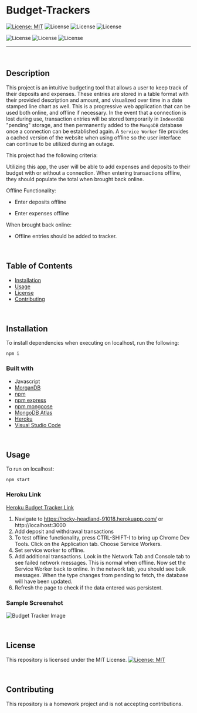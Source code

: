 # Budget-Trackers

[![License: MIT](https://img.shields.io/badge/License-MIT-yellow.svg)](https://opensource.org/licenses/MIT) 
![License](https://img.shields.io/static/v1?label=Language&message=JavaScript&color=brightgreen)
![License](https://img.shields.io/static/v1?label=Language&message=CSS.js&color=orange) 
![License](https://img.shields.io/static/v1?label=Language&message=Node.js&color=green)


![License](https://img.shields.io/static/v1?label=Language&message=MongoDB&color=blueviolet)
![License](https://img.shields.io/static/v1?label=Language&message=Mongoose&color=blue)
![License](https://img.shields.io/static/v1?label=Language&message=Express.js&color=yellowgreen)

  ---
  
<p>&nbsp;<p>

## Description

This project is an intuitive budgeting tool that allows a user to keep track of their deposits and expenses. These entries are stored in a table format with their provided description and amount, and visualized over time in a date stamped line chart as well. This is a progressive web application that can be used both online, and offline if necessary. In the event that a connection is lost during use, transaction entries will be stored temporarily in `IndexedDB` "pending" storage, and then permanently added to the `MongoDB` database once a connection can be established again. A `Service Worker` file provides a cached version of the website when using offline so the user interface can continue to be utilized during an outage.

This project had the following criteria:

Utilizing this app, the user will be able to add expenses and deposits to their budget with or without a connection. When entering transactions offline, they should populate the total when brought back online.

Offline Functionality:

  * Enter deposits offline

  * Enter expenses offline

When brought back online:

  * Offline entries should be added to tracker.


<p>&nbsp;<p>

## Table of Contents
* [Installation](#installation)
* [Usage](#usage)
* [License](#license)
* [Contributing](#contributing)

<p>&nbsp;<p>

## Installation

To install dependencies when executing on localhost, run the following:

```
npm i
```

### Built with
* Javascript
* [MorganDB](https://mongodb.com/)
* [npm](https://nodejs.org/en/)
* [npm express](https://www.npmjs.com/package/express)
* [npm mongoose](https://www.npmjs.com/package/mongoose)
* [MongoDB Atlas](https://www.mongodb.com/cloud/atlas)
* [Heroku](www.heroku.com)
* [Visual Studio Code](code.visualstudio.com)

<p>&nbsp;<p>

## Usage

To run on localhost:

```
npm start
```

### Heroku Link
[Heroku Budget Tracker Link](https://rocky-headland-91018.herokuapp.com/)

1. Navigate to https://rocky-headland-91018.herokuapp.com/ or http://localhost:3000
2. Add deposit and withdrawal transactions
3. To test offline functionality, press CTRL-SHIFT-I to bring up Chrome Dev Tools.  Click on the Application tab.  Choose Service Workers.
4. Set service worker to offline.
5. Add additional transactions.  Look in the Network Tab and Console tab to see failed network messages.  This is normal when offline. Now set the Service Worker back to online.  In the network tab, you should see bulk messages.  When the type changes from pending to fetch, the database will have been updated.
6. Refresh the page to check if the data entered was persistent. 

### Sample Screenshot
![Budget Tracker Image](./BudgetTrackerImage.PNG)


<p>&nbsp;<p>

## License

This repository is licensed under the MIT License.
[![License: MIT](https://img.shields.io/badge/License-MIT-yellow.svg)](https://opensource.org/licenses/MIT)

<p>&nbsp;<p>

## Contributing

This repository is a homework project and is not accepting contributions.
